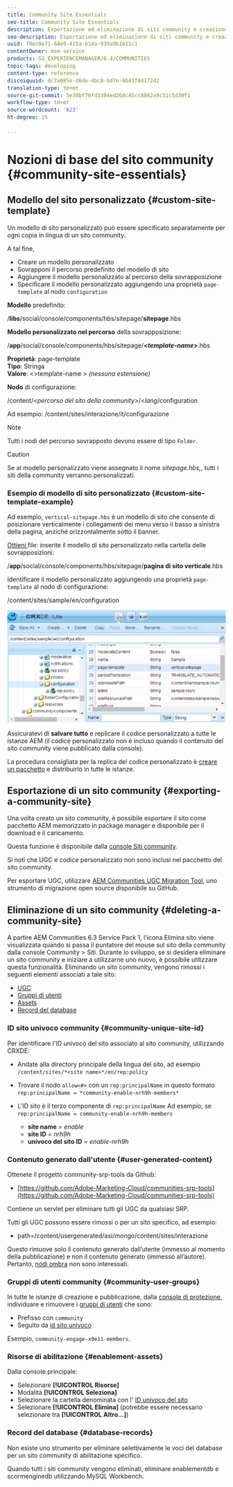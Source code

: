 ```yaml
---
title: Community Site Essentials
seo-title: Community Site Essentials
description: Esportazione ed eliminazione di siti community e creazione di modelli di sito personalizzati
seo-description: Esportazione ed eliminazione di siti community e creazione di modelli di sito personalizzati
uuid: f0ec0e71-64e9-415a-b14a-939a9b1611c1
contentOwner: msm-service
products: SG_EXPERIENCEMANAGER/6.4/COMMUNITIES
topic-tags: developing
content-type: reference
discoiquuid: dc7a085e-d6de-4bc8-bd7e-6b43f8d172d2
translation-type: tm+mt
source-git-commit: 5e30bf76fd3304ed268c45cc8862a9c51c5d30f1
workflow-type: tm+mt
source-wordcount: '623'
ht-degree: 1%

---
```



# Nozioni di base del sito community {#community-site-essentials}

## Modello del sito personalizzato {#custom-site-template}

Un modello di sito personalizzato può essere specificato separatamente per ogni copia in lingua di un sito community.

A tal fine,

* Creare un modello personalizzato
* Sovrapponi il percorso predefinito del modello di sito
* Aggiungere il modello personalizzato al percorso della sovrapposizione
* Specificare il modello personalizzato aggiungendo una proprietà `page-template` al nodo `configuration`

**Modello** predefinito:

/**libs**/social/console/components/hbs/sitepage/**sitepage**.hbs

**Modello personalizzato nel percorso** della sovrapposizione:

/**app**/social/console/components/hbs/sitepage/**&lt;*template-name*>**.hbs

**Proprietà**: page-template\
**Tipo**: Stringa\
**Valore**:  &lt;>template-name *> (nessuna estensione)*

**Nodo** di configurazione:

/content/&lt;*percorso del sito della community*>/&lt;*lang*/configuration

Ad esempio: /content/sites/interazione/it/configurazione

>[!NOTE]
>
>Tutti i nodi del percorso sovrapposto devono essere di tipo `Folder`.

>[!CAUTION]
>
>Se al modello personalizzato viene assegnato il nome *sitepage.hbs,*, tutti i siti della community verranno personalizzati.

### Esempio di modello di sito personalizzato {#custom-site-template-example}

Ad esempio, `vertical-sitepage.hbs` è un modello di sito che consente di posizionare verticalmente i collegamenti dei menu verso il basso a sinistra della pagina, anziché orizzontalmente sotto il banner.

[Ottieni ](assets/vertical-sitepage.hbs)
file: inserite il modello di sito personalizzato nella cartella delle sovrapposizioni:

/**app**/social/console/components/hbs/sitepage/**pagina di sito verticale**.hbs

Identificare il modello personalizzato aggiungendo una proprietà `page-template` al nodo di configurazione:

/content/sites/sample/en/configuration

![chlimage_1-80](assets/chlimage_1-80.png)

Assicuratevi di **salvare tutto** e replicare il codice personalizzato a tutte le istanze AEM (il codice personalizzato non è incluso quando il contenuto del sito community viene pubblicato dalla console).

La procedura consigliata per la replica del codice personalizzato è [creare un pacchetto](../../help/sites-administering/package-manager.md#creating-a-new-package) e distribuirlo in tutte le istanze.

## Esportazione di un sito community {#exporting-a-community-site}

Una volta creato un sito community, è possibile esportare il sito come pacchetto AEM memorizzato in package manager e disponibile per il download e il caricamento.

Questa funzione è disponibile dalla [console Siti community](sites-console.md#exporting-the-site).

Si noti che UGC e codice personalizzato non sono inclusi nel pacchetto del sito community.

Per esportare UGC, utilizzare [ AEM Communities UGC Migration Tool](https://github.com/Adobe-Marketing-Cloud/communities-ugc-migration), uno strumento di migrazione open source disponibile su GitHub.

## Eliminazione di un sito community {#deleting-a-community-site}

A partire  AEM Communities 6.3 Service Pack 1, l&#39;icona Elimina sito viene visualizzata quando si passa il puntatore del mouse sul sito della community dalla console Community > Siti. Durante lo sviluppo, se si desidera eliminare un sito community e iniziare a utilizzarne uno nuovo, è possibile utilizzare questa funzionalità. Eliminando un sito community, vengono rimossi i seguenti elementi associati a tale sito:

* [UGC](#user-generated-content)
* [Gruppi di utenti](#community-user-groups)
* [Assets](#enablement-assets)
* [Record del database](#database-records)

### ID sito univoco community {#community-unique-site-id}

Per identificare l&#39;ID univoco del sito associato al sito community, utilizzando CRXDE:

* Andate alla directory principale della lingua del sito, ad esempio `/content/sites/*<site name>*/en/rep:policy`

* Trovare il nodo `allow<#>` con un `rep:principalName` in questo formato `rep:principalName = *community-enable-nrh9h-members*`

* L&#39;ID sito è il terzo componente di `rep:principalName`
Ad esempio, se 
`rep:principalName = community-enable-nrh9h-members`

   * **site name** =  *enable*
   * **site ID** =  *nrh9h*
   * **univoco del sito ID** =  *enable-nrh9h*

### Contenuto generato dall&#39;utente {#user-generated-content}

Ottenete il progetto community-srp-tools da Github:

* [https://github.com/Adobe-Marketing-Cloud/communities-srp-tools](https://github.com/Adobe-Marketing-Cloud/communities-srp-tools)

Contiene un servlet per eliminare tutti gli UGC da qualsiasi SRP.

Tutti gli UGC possono essere rimossi o per un sito specifico, ad esempio:

* path=/content/usergenerated/asi/mongo/content/sites/interazione

Questo rimuove solo il contenuto generato dall’utente (immesso al momento della pubblicazione) e non il contenuto generato (immesso all’autore). Pertanto, [nodi ombra](srp.md#shadownodes) non sono interessati.

### Gruppi di utenti community {#community-user-groups}

In tutte le istanze di creazione e pubblicazione, dalla [console di protezione](../../help/sites-administering/security.md), individuare e rimuovere i [gruppi di utenti](users.md) che sono:

* Prefisso con `community`
* Seguito da [id sito univoco](#community-unique-site-id)

Esempio, `community-engage-x0e11-members`.

### Risorse di abilitazione {#enablement-assets}

Dalla console principale:

* Selezionare **[!UICONTROL Risorse]**
* Modalità **[!UICONTROL Seleziona]**
* Selezionare la cartella denominata con l&#39; [ID univoco del sito](#community-unique-site-id)
* Selezionare **[!UICONTROL Elimina]** (potrebbe essere necessario selezionare tra **[!UICONTROL Altro...]**)

### Record del database {#database-records}

Non esiste uno strumento per eliminare selettivamente le voci del database per un sito community di abilitazione specifico.

Quando tutti i siti community vengono eliminati, eliminare enablementdb e scormenginedb utilizzando MySQL Workbench.
